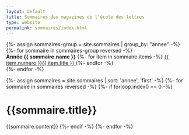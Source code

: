```yaml
---
layout: default
title: Sommaires des magazines de l’école des lettres
type: website
permalink: sommaires/index.html
---
```


<div class="index">
{%- assign sommaires-group = site.sommaires | group_by: "annee" -%}
{%- for sommaire in sommaires-group reversed -%}
<div class="index--item">
<strong>Année {{ sommaire.name }}</strong>
{%- for item in sommaire.items -%}
<a class="tooltip" href="/pages{{ item.url }}.html">{{ item.numero }}<span>{{ item.title }}</span>  </a>
{%- endfor -%}
</div>
{%- endfor -%}
</div>

{%- assign sommaires = site.sommaires | sort: 'annee', 'first' -%}
{%- for sommaire in sommaires reversed -%}
{%- if forloop.index0 == 0 -%}
 <h1 class="summary-title">{{sommaire.title}}</h1>
 {{sommaire.content}}
 {%- endif -%}
{%- endfor -%}
